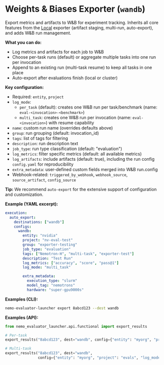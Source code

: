 # Weights & Biases Exporter (`wandb`)

Export metrics and artifacts to W&B for experiment tracking. Inherits all core features from the [Local](local.md) exporter (artifact staging, multi-run, auto-export), and adds W&B run management.

**What you can do:**
- Log metrics and artifacts for each job to W&B
- Choose per-task runs (default) or aggregate multiple tasks into one run per invocation
- Append to an existing run (multi-task resume) to keep all tasks in one place
- Auto-export after evaluations finish (local or cluster)

**Key configuration:**
- Required: `entity`, `project`
- `log_mode`: 
  - `per_task` (default): creates one W&B run per task/benchmark (name: `eval-<invocation>-<benchmark>`)
  - `multi_task`: creates one W&B run per invocation (name: `eval-<invocation>`) with resume capability
- `name`: custom run name (overrides defaults above)
- `group`: run grouping (default: invocation_id)
- `tags`: list of tags for filtering
- `description`: run description text
- `job_type`: run type classification (default: "evaluation")
- `log_metrics`: filter specific metrics (default: all available metrics)
- `log_artifacts`: include artifacts (default: true), including the run config `config.yaml` for reproducibility
- `extra_metadata`: user-defined custom fields merged into W&B run.config
- Webhook-related: `triggered_by_webhook`, `webhook_source`, `source_artifact`, `config_source`

**Tip:** We recommend `auto-export` for the extensive support of configuration and customization.

**Example (YAML excerpt):**
```yaml
execution:
  auto_export:
    destinations: ["wandb"]
    configs:
      wandb:
        entity: "nvidia"
        project: "nv-eval-test"
        group: "exporter-testing"
        job_type: "evaluation"
        tags: ["Nemotron-H", "multi-task", "exporter-test"]
        description: "Test Run"
        log_metrics: ["accuracy", "score", "pass@1"]
        log_mode: "multi_task"

        extra_metadata: 
          execution_type: "slurm"
          model_tag: "nemotrons"
          hardware: "super-gpu9000s"
```

**Examples (CLI):**
```bash
nemo-evaluator-launcher export 8abcd123 --dest wandb
```

**Examples (API):**
```python
from nemo_evaluator_launcher.api.functional import export_results

# Per-task
export_results("8abcd123", dest="wandb", config={"entity": "myorg", "project": "evals"})

# Multi-task
export_results("8abcd123", dest="wandb",
               config={"entity": "myorg", "project": "evals", "log_mode": "multi_task"})
```